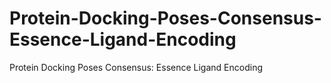# Protein-Docking-Poses-Consensus-Essence-Ligand-Encoding
Protein Docking Poses Consensus: Essence Ligand Encoding
